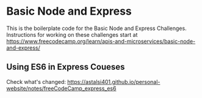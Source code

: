 # Basic Node and Express

This is the boilerplate code for the Basic Node and Express Challenges. Instructions for working on these challenges start at https://www.freecodecamp.org/learn/apis-and-microservices/basic-node-and-express/

## Using ES6 in Express Coueses

Check what's changed: https://astalsi401.github.io/personal-website/notes/freeCodeCamp_express_es6

